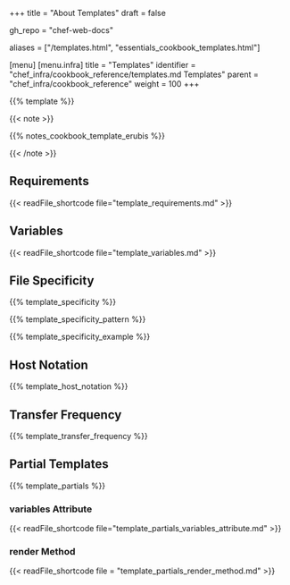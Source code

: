 +++
title = "About Templates"
draft = false

gh_repo = "chef-web-docs"

aliases = ["/templates.html", "essentials_cookbook_templates.html"]

[menu]
  [menu.infra]
    title = "Templates"
    identifier = "chef_infra/cookbook_reference/templates.md Templates"
    parent = "chef_infra/cookbook_reference"
    weight = 100
+++

{{% template %}}

{{< note >}}

{{% notes_cookbook_template_erubis %}}

{{< /note >}}

## Requirements

{{< readFile_shortcode file="template_requirements.md" >}}

## Variables

{{< readFile_shortcode file="template_variables.md" >}}

## File Specificity

{{% template_specificity %}}

{{% template_specificity_pattern %}}

{{% template_specificity_example %}}

## Host Notation

{{% template_host_notation %}}

## Transfer Frequency

{{% template_transfer_frequency %}}

## Partial Templates

{{% template_partials %}}

### variables Attribute

{{< readFile_shortcode file="template_partials_variables_attribute.md" >}}

### render Method

{{< readFile_shortcode file = "template_partials_render_method.md" >}}

